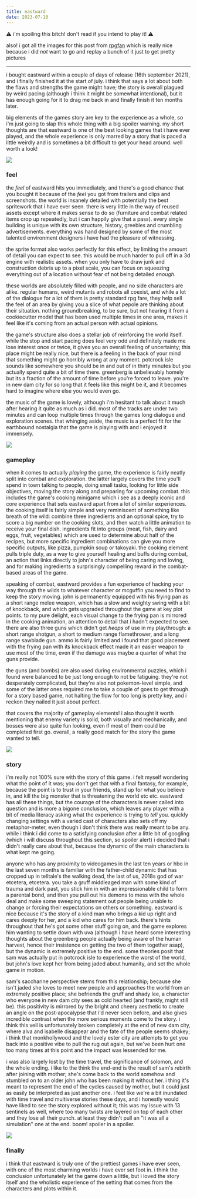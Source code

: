 ```yaml
---
title: eastward
date: 2023-07-10
---
```


⚠️ i'm spoiling this bitch! don't read if you intend to play it! ⚠️

also! i got all the images for this post from [rpgfan](https://www.rpgfan.com/gallery/eastward-screenshots/) which is really nice because i did _not_ want to go and replay a bunch of it just to get pretty pictures

---

i bought eastward within a couple of days of release (16th september 2021), and i finally finished it at the start of july. i think that says a lot about both the flaws and strengths the game might have; the story is overall plagued by weird pacing (although i think it might be somewhat intentional), but it has enough going for it to drag me back in and finally finish it ten months later.

big elements of the games story are key to the experience as a whole, so i'm just going to slap this whole thing with a big spoiler warning. my short thoughts are that eastward is one of the best looking games that i have ever played, and the whole experience is only marred by a story that is paced a little weirdly and is sometimes a bit difficult to get your head around. well worth a look!

<a href="https://www.rpgfan.com/gallery/eastward-screenshots/#envira-gallery-image-190148">
    <img src="https://www.rpgfan.com/wp-content/uploads/2020/07/Eastward-Screenshot-011.jpg" onerror="this.onerror=null; this.src='/_assets/img/eastward/000.jpg'">
</a>

### feel
the _feel_ of eastward hits you immediately, and there's a good chance that you bought it because of the _feel_ you got from trailers and clips and screenshots. the world is insanely detailed with potentially the best spritework that i have ever seen. there is very little in the way of reused assets except where it makes sense to do so (furniture and combat related items crop up repeatedly, but i can happily give that a pass). every single building is unique with its own structure, history, greebles and crumbling advertisements. everything was hand designed by some of the most talented environment designers i have had the pleasure of witnessing. 

the sprite format also works perfectly for this effect, by limiting the amount of detail you can expect to see. this would be much harder to pull off in a 3d engine with realistic assets. when you only have to draw junk and construction debris up to a pixel scale, you can focus on squeezing everything out of a location without fear of not being detailed _enough_.

these worlds are absolutely filled with people, and no side characters are alike. regular humans, weird mutants and robots all coexist, and while a lot of the dialogue for a lot of them is pretty standard rpg fare, they help sell the feel of an area by giving you a slice of what pepole are thinking about their situation. nothing groundbreaking, to be sure, but not hearing it from a cookiecutter model that has been used multiple times in one area, makes it feel like it's coming from an actual person with actual opinions.

the game's structure also does a stellar job of reinforcing the world itself. while the stop and start pacing does feel very odd and definitely made me lose interest once or twice, it gives you an overall feeling of uncertainty; this place might be really nice, but there is a feeling in the back of your mind that something might go horribly wrong at any moment. potcrock isle sounds like somewhere you should be in and out of in thirty minutes but you actually spend quite a bit of time there. greenberg is unbelievably homely but its a fraction of the amount of time before you're forced to leave. you're in new dam city for so long that it feels like this might be it, and it becomes hard to imagine where else you would even go.

the music of the game is lovely, although i'm hesitant to talk about it much after hearing it quite as much as i did. most of the tracks are under two minutes and can loop multiple times through the games long dialogue and exploration scenes. that whinging aside, the music is a perfect fit for the earthbound nostalgia that the game is playing with and i enjoyed it immensely.

<a href="https://www.rpgfan.com/gallery/eastward-screenshots/#envira-gallery-image-71704">
    <img src="https://www.rpgfan.com/wp-content/uploads/2020/07/Eastward-Screenshot-008.jpg" onerror="this.onerror=null; this.src='/_assets/img/eastward/001.jpg'">
</a>

### gameplay
when it comes to actually _playing_ the game, the experience is fairly neatly split into combat and exploration. the latter largely covers the time you'll spend in town talking to people, doing small tasks, looking for little side objectives, moving the story along and preparing for upcoming combat. this includes the game's cooking minigame which i see as a deeply iconic and core experience that sets eastward apart from a lot of similar experiences. the cooking itself is fairly simple and very reminiscent of something like breath of the wild: combine three ingredients and an optional spice, try to score a big number on the cooking slots, and then watch a little animation to receive your final dish. ingredients fit into groups (meat, fish, dairy and eggs, fruit, vegetables) which are used to determine about half of the recipes, but more specific ingredient combinations can give you more specific outputs, like pizza, pumpkin soup or takoyaki. the cooking element pulls triple duty, as a way to give yourself healing and buffs during combat, an action that links directly to john's character of being caring and loving, and for making ingredients a surprisingly compelling reward in the combat-based areas of the game. 

speaking of combat, eastward provides a fun experience of hacking your way through the wilds to whatever character or mcguffin you need to find to keep the story moving. john is permanently equipped with his frying pan as a short range melee weapon, which has a slow and weighty swing with a bit of knockback, and which gets upgraded throughout the game at key plot points. to my pure delight, each visual change to the frying pan is mirrored in the cooking animation, an attention to detail that i hadn't expected to see. there are also three guns which didn't get _heaps_ of use in my playthrough: a short range shotgun, a short to medium range flamethrower, and a long range sawblade gun. ammo is fairly limited and i found that good placement with the frying pan with its knockback effect made it an easier weapon to use most of the time, even if the damage was maybe a quarter of what the guns provide. 

the guns (and bombs) are also used during environmental puzzles, which i found were balanced to be just long enough to not be fatiguing. they're not desperately complicated, but they're also not pokemon-level simple, and some of the latter ones required me to take a couple of goes to get through. for a story based game, not halting the flow for too long is pretty key, and i reckon they nailed it just about perfect. 

that covers the majority of gameplay elements! i also thought it worth mentioning that enemy variety is solid, both visually and mechanically, and bosses were also quite fun looking, even if most of them could be completed first go. overall, a really good match for the story the game wanted to tell.

<a href="https://www.rpgfan.com/gallery/eastward-screenshots/#envira-gallery-image-190157">
    <img src="https://www.rpgfan.com/wp-content/uploads/2020/07/Eastward-Screenshot-020.jpg" onerror="this.onerror=null; this.src='/_assets/img/eastward/003.jpg'">
</a>

### story
i'm really not 100% sure with the story of this game. i felt myself wondering what the point of it was; you don't get that with a final fantasy, for example, because the point is to trust in your friends, stand up for what you believe in, and kill the big monster that is threatening the world etc etc. eastward has all these things, but the courage of the characters is never called into question and is more a bigone conclusion, which leaves any player with a bit of media literacy asking what the experience is trying to _tell_ you. quickly changing settings with a varied cast of characters also sets off my metaphor-meter, even though i don't think there was really meant to be any. while i think i did come to a satisfying conclusion after a little bit of googling (which i will discuss throughout this section, so spoiler alert) i decided that i didn't really care about that, because the dynamic of the main characters is what kept me going.

anyone who has any proximity to videogames in the last ten years or hbo in the last seven months is familiar with the father-child dynamic that has cropped up in telltale's the walking dead, the last of us, 2018s god of war etcetera, etcetera. you take a gruff middleaged man with some kind of trauma and dark past, you stick him in with an impressionable child to form a parental bond, and then you pull out his demons to mess with the whole deal and make some sweeping statement out people being unable to change or forcing their expectations on others or something. eastward is nice because it's the story of a kind man who brings a kid up right and cares deeply for her, and a kid who cares for him back. there's hints throughout that he's got some other stuff going on, and the game explores him wanting to settle down with uva (although i have heard some interesting thoughts about the greenberg people actually being aware of the human harvest, hence their insistence on getting the two of them together asap), but the dynamic is extremely positive to the end. some theories posit that sam was actually put in potcrock isle to experience the worst of the world, but john's love kept her from being jaded about humanity, and set the whole game in motion. 

sam's saccharine perspective stems from this relationship; because she isn't jaded she loves to meet new people and approaches the world from an extremely positive place; she befriends the gruff and shady lee, a character who everyone in new dam city sees as cold hearted (and frankly, might still be). this positivity is mirrored by the bright and cheery aesthetic to create an angle on the post-apocalypse that i'd never seen before, and also gives incredible contrast when the more serious moments come to the story. i think this veil is unfortunately broken completely at the end of new dam city, where alva and isabelle disappear and the fate of the people seems shakey; i think that monkhollywood and the lovely ester city are attempts to get you back into a positive vibe to pull the rug out again, but we've been hurt one too many times at this point and the impact was lessended for me.

i was also largely lost by the time travel, the significance of solomon, and the whole ending. i like to the think the end-end is the result of sam's rebirth after joining with mother; she's come back to the world somehow and stumbled on to an older john who has been making it without her. i thing it's meant to represent the end of the cycles caused by mother, but it could just as easily be interpreted as just another one. i feel like we're a bit inundated with time travel and multiverse stories these days, and i honestly would have liked to see the story explored without it; this was my issue with 13 sentinels as well, where too many twists are layered on top of each other and they lose all their punch. at least they didn't pull an "it was all a simulation" one at the end. boom! spoiler in a spoiler.

<a href="https://www.rpgfan.com/gallery/eastward-screenshots/#envira-gallery-image-71705">
    <img src="https://www.rpgfan.com/wp-content/uploads/2020/07/Eastward-Screenshot-009.jpg" onerror="this.onerror=null; this.src='/_assets/img/eastward/003.jpg'">
</a>

### finally
i think that eastward is truly one of the prettiest games i have ever seen, with one of the most charming worlds i have ever set foot in. i think the conclusion unfortunately let the game down a little, but i loved the story itself and the wholistic experience of the setting that comes from the characters and plots within it.
